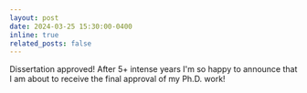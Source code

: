 ```yaml
---
layout: post
date: 2024-03-25 15:30:00-0400
inline: true
related_posts: false
---
```


Dissertation approved! After 5+ intense years I'm so happy to announce that I am about to receive the final approval of my Ph.D. work! 
